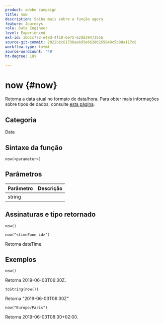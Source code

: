 ```yaml
---
product: adobe campaign
title: now
description: Saiba mais sobre a função agora
feature: Journeys
role: Data Engineer
level: Experienced
exl-id: 16dcc772-e48d-4f10-be75-62dd39473556
source-git-commit: 2022b2c81738ae6d3e66280265948c5b88a117c8
workflow-type: tm+mt
source-wordcount: '49'
ht-degree: 18%

---
```


# now {#now}

Retorna a data atual no formato de data/hora. Para obter mais informações sobre tipos de dados, consulte [esta página](../expression/data-types.md).

## Categoria

Data 

## Sintaxe da função

`now(<parameter>)`

## Parâmetros

| Parâmetro | Descrição |
|--- |--- |
| string |  |

## Assinaturas e tipo retornado

`now()`

`now("<timeZone id>")`

Retorna dateTime.

## Exemplos

`now()`

Retorna 2019-06-03T06:30Z.

`toString(now())`

Retorna &quot;2019-06-03T06:30Z&quot;

`now("Europe/Paris")`

Retorna 2019-06-03T08:30+02:00.
